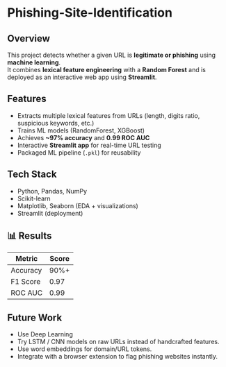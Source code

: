 # Phishing-Site-Identification
## Overview
This project detects whether a given URL is **legitimate or phishing** using **machine learning**.  
It combines **lexical feature engineering** with a **Random Forest** and is deployed as an interactive web app using **Streamlit**.
## Features
- Extracts multiple lexical features from URLs (length, digits ratio, suspicious keywords, etc.)
- Trains ML models (RandomForest, XGBoost)
- Achieves **~97% accuracy** and **0.99 ROC AUC**
- Interactive **Streamlit app** for real-time URL testing
- Packaged ML pipeline (`.pkl`) for reusability
## Tech Stack
- Python, Pandas, NumPy
- Scikit-learn
- Matplotlib, Seaborn (EDA + visualizations)
- Streamlit (deployment)
## 📊 Results
| Metric        | Score |
|---------------|-------|
| Accuracy      | 90%+  |
| F1 Score      | 0.97  |
| ROC AUC       | 0.99  |
## Future Work
- Use Deep Learning
- Try LSTM / CNN models on raw URLs instead of handcrafted features.
- Use word embeddings for domain/URL tokens.
- Integrate with a browser extension to flag phishing websites instantly.
